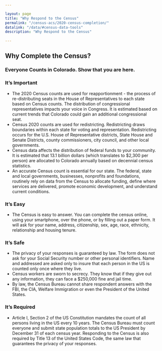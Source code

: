 ```yaml
---

layout: page
title: "Why Respond to the Census"
permalink: "/census-acs/2020-census-completion/"
datalink: "/data/#census-data-tools"
description: "Why Respond to the Census"
    
---
```


## Why Complete the Census?

### Everyone Counts in Colorado.  Show that you are here.

### It’s Important
* The 2020 Census counts are used for reapportionment - the process of re-distributing seats in the House of Representatives to each state based on Census counts. The distribution of congressional representatives impacts your voice in Congress.  It is estimated based on current trends that Colorado could gain an additional congressional seat.
*	Census 2020 counts are used for redistricting.  Redistricting draws boundaries within each state for voting and representation.  Redistricting occurs for the U.S. House of Representative districts, State House and Senate Districts, county commissioners, city council, and other local governments.
*	Census data affects the distribution of federal funds to your community.  It is estimated that  13.1 billion dollars (which translates to $2,300 per person) are allocated to Colorado annually based on decennial census statistics.  
*	An accurate Census count is essential for our state. The federal, state and local governments, businesses, nonprofits and foundations, routinely rely on data from the Census to allocate funding, define where services are delivered, promote economic development, and understand current conditions.

### It’s Easy 
*	The Census is easy to answer.  You can complete the census online, using your smartphone, over the phone, or by filling out a paper form.  It will ask for your name, address, citizenship, sex, age, race, ethnicity, relationship and housing tenure. 

### It’s Safe
*	The privacy of your responses is guaranteed by law.  The form does not ask for your Social Security number or other personal identifiers.  Name and addressed are asked only to insure that each person in the US is counted only once where they live.  
*	Census workers are sworn to secrecy. They know that if they give out any information, they can face a $250,000 fine and jail time.
*	By law, the Census Bureau cannot share respondent answers with the FBI, the CIA, Welfare Immigration or even the President of the United States.

### It’s Required
*	Article I, Section 2 of the US Constitution mandates the count of all persons living in the US every 10 years.  The Census Bureau must count everyone and submit state population totals to the US President by December 31 of each census year.  Responding to the Census is also required by Title 13 of the United States Code, the same law that guarantees the privacy of your responses. 


